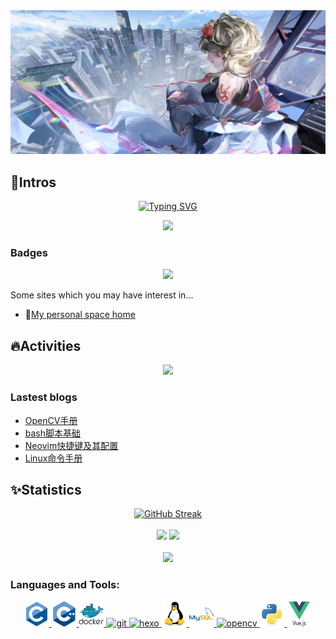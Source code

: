 <!-- Background -->
<div align="center">
   <img src="./assests/Cover2.jpeg" alt="bg"/>
</div>

## 🚀Intros
<div align="center">
<a href="https://git.io/typing-svg"><img src="https://readme-typing-svg.demolab.com?font=Fira+Code&size=50&pause=1000&center=true&vCenter=true&random=false&width=800&height=100&lines=Hi%2C+I+am+Jingle+Cath.;Welcome+to+my+Homepage." alt="Typing SVG" /></a>
</div>

<p align="center"><img width="700px" src="https://quotes-github-readme.vercel.app/api?type=horizontal&theme=dark&quote=此番路，来去无数，我亦在其中。&author=Someone"  /></p>

### Badges
<p align="center"><img src="https://komarev.com/ghpvc/?username=JingleCate&color=blue"/></p>

Some sites which you may have interest in...
- 🔭[My personal space home](https://jinglecath.top)


## 🔥Activities
<div align="center"> <img width="700px" src="https://github-readme-activity-graph.vercel.app/graph?username=JingleCate&theme=react-dark&custom_title=Commits" /> </div>

### Lastest blogs
<!-- BLOG-POST-LIST:START -->
- [OpenCV手册](https://blog.jinglecath.top/CV/OpenCV%E6%89%8B%E5%86%8C/)
- [bash脚本基础](https://blog.jinglecath.top/Tools/bash%E8%84%9A%E6%9C%AC%E5%9F%BA%E7%A1%80/)
- [Neovim快捷键及其配置](https://blog.jinglecath.top/Tools/Neovim%E5%BF%AB%E6%8D%B7%E9%94%AE%E5%8F%8A%E5%85%B6%E9%85%8D%E7%BD%AE/)
- [Linux命令手册](https://blog.jinglecath.top/Tools/Linux%E5%91%BD%E4%BB%A4%E6%89%8B%E5%86%8C/)
<!-- BLOG-POST-LIST:END -->

## ✨Statistics
<!-- GitHub Readme Streak Stats --->
<div align="center"><a href="https://git.io/streak-stats"><img src="https://streak-stats.demolab.com?user=JingleCate&theme=tokyonight&hide_border=true&date_format=M%20j%5B%2C%20Y%5D&card_width=700" alt="GitHub Streak" /></a></div><br>

<!-- github-readme-stats --->
<div align="center">
   <img height="168px" src="https://github-readme-stats.vercel.app/api/top-langs/?username=JingleCate&hide_border=true&layout=compact&langs_count=6&text_color=000&icon_color=fff&bg_color=0,52fa5a,4dfcff,c64dff&theme=graywhite" /> 
  <img height="168px" src="https://github-readme-stats.vercel.app/api?username=JingleCate&hide_border=true&show_icons=trueline_height=21&text_color=000&icon_color=000&bg_color=0,ea6161,ffc64d,fffc4d,52fa5a&theme=graywhite"/> 
</div><br>
<!-- Awards --->
<div align="center"> <img src="https://github-profile-trophy.vercel.app/?username=JingleCate&theme=nord&column=5&row=1&margin-w=36" /> </div>

<!-- Language icons -->
### Languages and Tools:
<p align="center"> <a href="https://www.cprogramming.com/" target="_blank" rel="noreferrer"> <img src="https://raw.githubusercontent.com/devicons/devicon/master/icons/c/c-original.svg" alt="c" width="40" height="40"/> </a> <a href="https://www.w3schools.com/cpp/" target="_blank" rel="noreferrer"> <img src="https://raw.githubusercontent.com/devicons/devicon/master/icons/cplusplus/cplusplus-original.svg" alt="cplusplus" width="40" height="40"/> </a> <a href="https://www.docker.com/" target="_blank" rel="noreferrer"> <img src="https://raw.githubusercontent.com/devicons/devicon/master/icons/docker/docker-original-wordmark.svg" alt="docker" width="40" height="40"/> </a> <a href="https://git-scm.com/" target="_blank" rel="noreferrer"> <img src="https://www.vectorlogo.zone/logos/git-scm/git-scm-icon.svg" alt="git" width="40" height="40"/> </a> <a href="hexo.io/" target="_blank" rel="noreferrer"> <img src="https://www.vectorlogo.zone/logos/hexoio/hexoio-icon.svg" alt="hexo" width="40" height="40"/> </a> <a href="https://www.linux.org/" target="_blank" rel="noreferrer"> <img src="https://raw.githubusercontent.com/devicons/devicon/master/icons/linux/linux-original.svg" alt="linux" width="40" height="40"/> </a> <a href="https://www.mysql.com/" target="_blank" rel="noreferrer"> <img src="https://raw.githubusercontent.com/devicons/devicon/master/icons/mysql/mysql-original-wordmark.svg" alt="mysql" width="40" height="40"/> </a> <a href="https://opencv.org/" target="_blank" rel="noreferrer"> <img src="https://www.vectorlogo.zone/logos/opencv/opencv-icon.svg" alt="opencv" width="40" height="40"/> </a> <a href="https://www.python.org" target="_blank" rel="noreferrer"> <img src="https://raw.githubusercontent.com/devicons/devicon/master/icons/python/python-original.svg" alt="python" width="40" height="40"/> </a> <a href="https://vuejs.org/" target="_blank" rel="noreferrer"> <img src="https://raw.githubusercontent.com/devicons/devicon/master/icons/vuejs/vuejs-original-wordmark.svg" alt="vuejs" width="40" height="40"/> </a> </p>



<!--
- 🔭 I’m currently working on ...
- 🌱 I’m currently learning ...
- 👯 I’m looking to collaborate on ...
- 🤔 I’m looking for help with ...
- 💬 Ask me about ...
- 📫 How to reach me: ...
- 😄 Pronouns: ...
- ⚡ Fun fact: ...
-->
